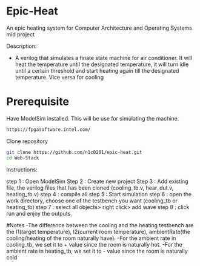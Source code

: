 # Epic-Heat
An epic heating system for Computer Architecture and Operating Systems mid project

Description:

- A verilog that simulates a finate state machine for air conditioner. It will heat the temperature until the designated temperature, it will turn idle until a certain threshold and start heating again till the designated temperature. Vice versa for cooling 

# Prerequisite
Have ModelSim installed.
This will be use for simulating the machine.
```bash
https://fpgasoftware.intel.com/
```

Clone repository 
```bash
git clone https://github.com/n1c0201/epic-heat.git
cd Web-Stack
```

Instructions:

step 1 : Open ModelSim 
Step 2 : Create new project
Step 3 : Add existing file, the verilog files that has been cloned (cooling_tb.v, hear_dut.v, heating_tb.v)
step 4 : compile all
step 5 : Start simulation 
step 6 : open the work directory, choose one of the testbench you want (cooling_tb or heating_tb)
step 7 : select all objects> right click> add wave
step 8 : click run and enjoy the outputs



#Notes
-The difference between the cooling and the heating testbench are the I1(target temperature), I2(current room temperature), ambientRate(the cooling/heating of the room naturally have).
-For the ambient rate in cooling_tb, we set it to + value since the room is naturally hot. 
-For the ambient rate in heating_tb, we set it to - value since the room is naturally cold 

